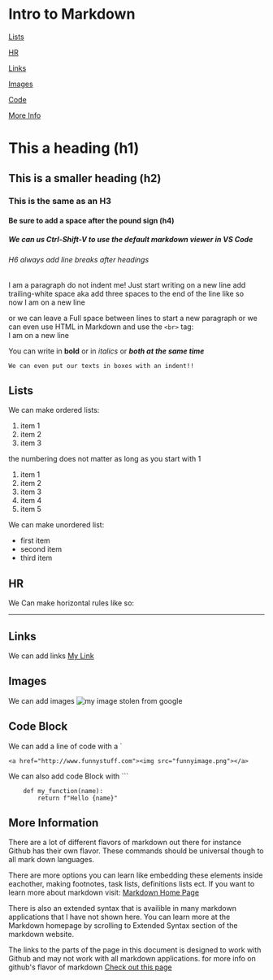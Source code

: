 # Intro to Markdown

[Lists](#lists)

[HR](#hr)

[Links](#links)

[Images](#images)

[Code](#code-block)

[More Info](#more-information)

# This a heading (h1)

## This is a smaller heading (h2)

### This is the same as an H3

#### Be sure to add a space after the pound sign (h4)

##### We can us Ctrl-Shift-V to use the default markdown viewer in VS Code

###### H6 always add line breaks after headings

I am a paragraph do not indent me!  Just start writing on a new line add trailing-white space aka add three spaces to the end of the line like so   
now I am on a new line

or we can leave a Full space between lines to start a new paragraph or we can even use HTML in Markdown and use the `<br>` tag: <br> I am on a new line

You can write in **bold** or in *italics* or ***both at the same time***

    We can even put our texts in boxes with an indent!!

## Lists

We can make ordered lists:
1.  item 1
2.  item 2
3.  item 3

the numbering does not matter as long as you start with 1
1.  item 1
1.  item 2
1.  item 3
2.  item 4
7.  item 5

We can make unordered list:
- first item
- second item
- third item

## HR

We Can make horizontal rules like so:

---

## Links

We can add links  [My Link](http://google.com)

## Images

We can add images ![my image stolen from google](https://i.chzbgr.com/thumb800/2451461/hC8A4840A/seventeen-very-funny-memes-for-today)

## Code Block

We can add a line of code with a \`

`
<a href="http://www.funnystuff.com"><img src="funnyimage.png"></a>
`

We can also add code Block with \`\`\`

```
    def my_function(name):
        return f"Hello {name}"
```


## More Information

There are a lot of different flavors of markdown out there for instance Github has their own flavor.  These commands should be universal though to all mark down languages.

There are more options you can learn like embedding these elements inside eachother, making footnotes, task lists, definitions lists ect. If you want to learn more about markdown visit:
[Markdown Home Page](https://www.markdownguide.org/)

There is also an extended syntax that is availible in many markdown applications that I have not shown here.  You can learn more at the Markdown homepage by scrolling to Extended Syntax section of the markdown website.

The links to the parts of the page in this document is designed to work with Github and may not work with all markdown applications.  for more info on github's flavor of markdown [Check out this page](https://guides.github.com/features/mastering-markdown/)